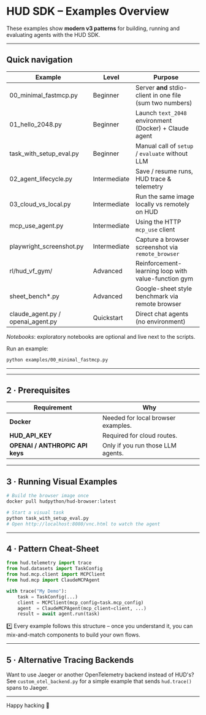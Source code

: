 # HUD SDK – Examples Overview

These examples show **modern v3 patterns** for building, running and evaluating agents with the HUD SDK.

---

## Quick navigation

| Example | Level | Purpose |
|---------|-------|---------|
| 00_minimal_fastmcp.py | Beginner | Server **and** stdio-client in one file (sum two numbers) |
| 01_hello_2048.py | Beginner | Launch `text_2048` environment (Docker) + Claude agent |
| task_with_setup_eval.py | Beginner | Manual call of `setup` / `evaluate` without LLM |
| 02_agent_lifecycle.py | Intermediate | Save / resume runs, HUD trace & telemetry |
| 03_cloud_vs_local.py | Intermediate | Run the same image locally vs remotely on HUD |
| mcp_use_agent.py | Intermediate | Using the HTTP `mcp_use` client |
| playwright_screenshot.py | Intermediate | Capture a browser screenshot via `remote_browser` |
| rl/hud_vf_gym/ | Advanced | Reinforcement-learning loop with value-function gym |
| sheet_bench*.py | Advanced | Google-sheet style benchmark via remote browser |
| claude_agent.py / openai_agent.py | Quickstart | Direct chat agents (no environment) |

_Notebooks_: exploratory notebooks are optional and live next to the scripts.

Run an example:
```bash
python examples/00_minimal_fastmcp.py
```

---
---

## 2 · Prerequisites

| Requirement | Why |
|-------------|-----|
| **Docker** | Needed for local browser examples. |
| **HUD_API_KEY** | Required for cloud routes. |
| **OPENAI / ANTHROPIC API keys** | Only if you run those LLM agents. |

---

## 3 · Running Visual Examples

```bash
# Build the browser image once
docker pull hudpython/hud-browser:latest

# Start a visual task
python task_with_setup_eval.py
# Open http://localhost:8080/vnc.html to watch the agent
```

---

## 4 · Pattern Cheat-Sheet

```python
from hud.telemetry import trace
from hud.datasets import TaskConfig
from hud.mcp.client import MCPClient
from hud.mcp import ClaudeMCPAgent

with trace("My Demo"):
    task = TaskConfig(...)
    client = MCPClient(mcp_config=task.mcp_config)
    agent  = ClaudeMCPAgent(mcp_client=client, ...)
    result = await agent.run(task)
```

*️⃣  Every example follows this structure – once you understand it, you can mix-and-match components to build your own flows.

---

## 5 · Alternative Tracing Backends

Want to use Jaeger or another OpenTelemetry backend instead of HUD's? See `custom_otel_backend.py` for a simple example that sends `hud.trace()` spans to Jaeger.

---

Happy hacking 🚀
